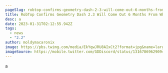 ```yaml
---
pageSlug: robtop-confirms-geometry-dash-2-3-will-come-out-6-months-from-when-he-starts
title: RobTop Confirms Geometry Dash 2.3 Will Come Out 6 Months From When He Starts
desc: a
date: 2023-01-31T02:12:55.942Z
tags:
  - news
  - "2.2"
author: moldymacaronix
image: https://pbs.twimg.com/media/EkYqwJRU8AIxCt2?format=jpg&name=large
imageSource: https://mobile.twitter.com/GDDiscord/status/1316786962909466627
---
```

a